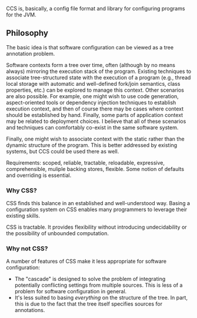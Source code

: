 CCS is, basically, a config file format and library for configuring programs
for the JVM.

Philosophy
----------

The basic idea is that software configuration can be viewed as a tree
annotation problem.

Software contexts form a tree over time, often (although by no means always)
mirroring the execution stack of the program. Existing techniques to associate
tree-structured state with the execution of a program (e.g., thread local
storage with automatic and well-defined fork/join semantics, class properties,
etc.) can be explored to manage this context. Other scenarios are also
possible. For example, one might wish to use code generation, aspect-oriented
tools or dependency injection techniques to establish execution context, and
then of course there may be cases where context should be established by hand.
Finally, some parts of application context may be related to deployment
choices. I believe that all of these scenarios and techniques can comfortably
co-exist in the same software system.

Finally, one might wish to associate context with the static rather than the
dynamic structure of the program. This is better addressed by existing systems,
but CCS could be used there as well.

Requirements: scoped, reliable, tractable, reloadable, expressive,
comprehensible, muliple backing stores, flexible. Some notion of defaults and
overriding is essential.

### Why CSS? ###

CSS finds this balance in an established and well-understood way. Basing a
configuration system on CSS enables many programmers to leverage their existing
skills.

CSS is tractable. It provides flexibility without introducing undecidability
or the possibility of unbounded computation.

### Why not CSS? ###

A number of features of CSS make it less appropriate for software
configuration:

  - The "cascade" is designed to solve the problem of integrating potentially
    conflicting settings from multiple sources. This is less of a problem for
    software configuration in general.
  - It's less suited to basing *everything* on the structure of the tree. In
    part, this is due to the fact that the tree itself specifies sources for
    annotations.
